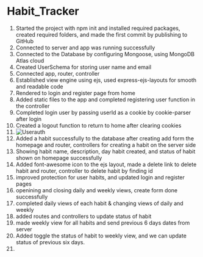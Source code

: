 # Habit_Tracker
1) Started the project with npm init and installed required packages, created required folders, and made the first commit by publishing to GitHub
2) Connected to server and app was running successfully
3) Connected to the Database by configuring Mongoose, using MongoDB Atlas cloud
4) Created UserSchema for storing user name and email 
5) Connected app, router, controller 
6) Established view engine using ejs, used express-ejs-layouts for smooth and readable code
7) Rendered to login and register page from home
8) Added static files to the app and completed registering user function in the controller
9) Completed login user by passing userId as a cookie by cookie-parser after login
10) Created a logout function to return to home after clearing cookies
11) ![Userauth](https://github.com/Manohar7730/Habit_Tracker/assets/120391462/03ffcbe0-a6d8-490d-a543-830b430c5ac3)
12) Added a habit successfully to the database after creating add form the homepage and router, controllers for creating a habit on the server side
13) Showing habit name, description, day habit created, and status of habit shown on homepage successfully
14) Added font-awesome icon to the ejs layout, made a delete link to delete habit and router, controller to delete habit by finding id
15) improved protection for user habits, and updated login and register pages
16) openining and closing daily and weekly views, create form done successfully
17) completed daily views of each habit & changing views of daily and weekly
18) added routes and controllers to update status of habit
19) made weekly view for all habits and send previous 6 days dates from server
20) Added toggle the status of habit to weekly view, and we can update status of previous six days.
21) 
